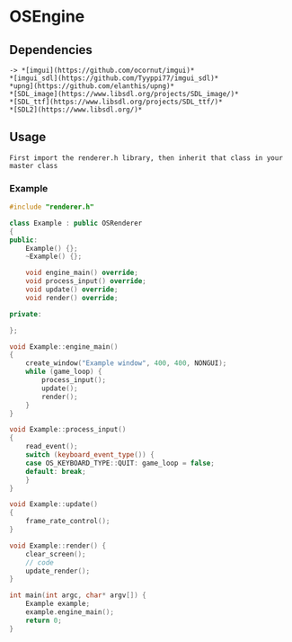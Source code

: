 # OSEngine
## Dependencies
    -> *[imgui](https://github.com/ocornut/imgui)*
	*[imgui_sdl](https://github.com/Tyyppi77/imgui_sdl)*
	*upng](https://github.com/elanthis/upng)*
	*[SDL_image](https://www.libsdl.org/projects/SDL_image/)*
	*[SDL_ttf](https://www.libsdl.org/projects/SDL_ttf/)*
	*[SDL2](https://www.libsdl.org/)*
## Usage
    First import the renderer.h library, then inherit that class in your master class

### Example
```c++
#include "renderer.h"

class Example : public OSRenderer
{
public:
	Example() {};
	~Example() {};

	void engine_main() override;
	void process_input() override;
	void update() override;
	void render() override;

private:

};

void Example::engine_main()
{
	create_window("Example window", 400, 400, NONGUI);
	while (game_loop) {
		process_input();
		update();
		render();
	}
}

void Example::process_input()
{
	read_event();
	switch (keyboard_event_type()) {
	case OS_KEYBOARD_TYPE::QUIT: game_loop = false;
	default: break;
	}
}

void Example::update()
{
	frame_rate_control();
}

void Example::render() {
	clear_screen();
	// code
	update_render();
}

int main(int argc, char* argv[]) {
	Example example;
	example.engine_main();
	return 0;
}
```